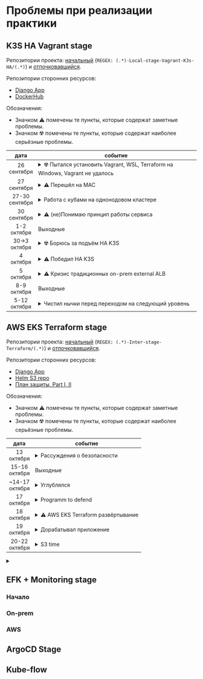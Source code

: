 # Проблемы при реализации практики
## K3S HA Vagrant stage

Репозитории проекта: [начальный](https://github.com/skabrits/Teraform-local) (`REGEX: (.*)-Local-stage-Vagrant-K3s-HA/(.*)`) и [отпочковавшийся](https://github.com/skabrits/K3S-HA-Vagrant).

Репозитории сторонних ресурсов:
- [Django App](https://github.com/skabrits/ML_web)
- [DockerHub](https://hub.docker.com/repository/docker/skabrits/django)

Обозначения:
- Значком :warning: помечены те пункты, которые содержат заметные проблемы.
- Значком :radioactive: помечены те пункты, которые содержат наиболее серьёзные проблемы.

|        дата         | событие                                                                                                                                                                                                                                                                                                                                                                                                                                                                                                                                                                                                                                                                                                                                                                                                                                                                                                                                                                                                                                                                                                                                                                                                                                                                                                                                                                                                                                                                                                                                                                                                                                                                                                                                                                                                                    |
|:-------------------:|----------------------------------------------------------------------------------------------------------------------------------------------------------------------------------------------------------------------------------------------------------------------------------------------------------------------------------------------------------------------------------------------------------------------------------------------------------------------------------------------------------------------------------------------------------------------------------------------------------------------------------------------------------------------------------------------------------------------------------------------------------------------------------------------------------------------------------------------------------------------------------------------------------------------------------------------------------------------------------------------------------------------------------------------------------------------------------------------------------------------------------------------------------------------------------------------------------------------------------------------------------------------------------------------------------------------------------------------------------------------------------------------------------------------------------------------------------------------------------------------------------------------------------------------------------------------------------------------------------------------------------------------------------------------------------------------------------------------------------------------------------------------------------------------------------------------------|
|  26 <br/>сентября   | <details> <summary> :radioactive: Пытался установить Vagrant, WSL, Terraform на Windows, Vagrant не удалось </summary> <ul> <li> Пытался установить vagrant на windows под WSL. </li> <li> В процессе оказалось что необходимо также установить Virtual Box. </li> <li> Оный был как поздее выяснится весьма 'так-себе' совместим с Hyper-V (kernel panic если меньше 2-х ядер и 4 Gb RAM на машинку), без которого не работает уже WSL. Этакий Ураборос. </li> <li> Но до этого я тогда не дошёл, так как wsl был отдельной средой, а vagrant я кажется ставил на windows, поэтому запуская его из под WSL ловил какие-то ошибки про: <br/> :warning: `cmd.exe not found in PATH` </li> </ul> </details>                                                                                                                                                                                                                                                                                                                                                                                                                                                                                                                                                                                                                                                                                                                                                                                                                                                                                                                                                                                                                                                                                                                  |
|  27 <br/>сентября   | <details> <summary> :warning: Перешёл на MAC </summary> <ul> <li> Установил Vagrant на mac </li> <li> :warning: Какие-то смутные проблемы с Vagrant destroy: вроде как не все ноды умирают. Более не встречались, как разрешились не ясно, но вероятно решение было простым. </li> </ul> </details>                                                                                                                                                                                                                                                                                                                                                                                                                                                                                                                                                                                                                                                                                                                                                                                                                                                                                                                                                                                                                                                                                                                                                                                                                                                                                                                                                                                                                                                                                                                        |
| 27-30 <br/>сентября | <details> <summary> Работа с кубами на однонодовом кластере </summary> <ul> <li> Учусь работать с [кубами](https://github.com/eficode-academy/kubernetes-katas) </li> </ul> </details>                                                                                                                                                                                                                                                                                                                                                                                                                                                                                                                                                                                                                                                                                                                                                                                                                                                                                                                                                                                                                                                                                                                                                                                                                                                                                                                                                                                                                                                                                                                                                                                                                                     |
|  30 <br/>сентября   | <details> <summary> :warning: (не)Понимаю принцип работы сервиса </summary> <ul> <li> :warning: Удивляюсь почему NodePort service плохо работает при смерти 'ноды подруги матери', хотя ничего удивительного тут нет :upside_down_face: ( или есть?) ) <details> <summary> если интересуют конкретные детали </summary> `Как будет время ответить, есть вопрос по  HA services: я на кластере с 2 worker  и 1 master сделал 8 реплик nginx с сервисом доступным через NodePorts (так как как я понял вариант с LoadBalancer работает только в облаке, а на локалке там вечное pending при получении external IP). Около половины под живут на одной ноде, оставшиеся -- на другой. Когда я убиваю одну поду -- всё работает стабильно. Но когда я убиваю одну ноду с половиной под, секунд 30 вся эта конструкция работает очень нестабильно с перерывами, пока снова не выходит на рабочий режим. Не знаете ли вы в чём дело и спасёт ли от таких проблем ещё 1 worker?`<br/>`Подключаюсь я на соответствующий порт мастер-ноды`<br/>`Я по curl каждые 500 мс запрашиваю веб страницу с мастера (192.168.56.10:30983) и если все годы работают, то стабильно каждые полсекунды оно мне выводит в консоль веб страницу. Когда я убиваю ноду №1 (на которой по всей видимости хостится активный под, у которого я и запрашивал веб страницу), сначала где-то 2-3 секунды curl не выдаёт ничего, потом снова начинает выдавать веб страницы, но не каждые пол секунды, а раз в произвольное количество времени: может например выдавать 3 раза по пол секунды, а потом с перерывом 5 секунд или 10 раз по про секунды, а потом вдруг перестать выдавать на 10 секунд. И такая фигня длится от 30 до 60 секунд, после чего он снова начинает стабильно выдавать страницу раз в пол секунды` </details> </li> </ul> </details> |
|  1-2 <br/>октября   | Выходные                                                                                                                                                                                                                                                                                                                                                                                                                                                                                                                                                                                                                                                                                                                                                                                                                                                                                                                                                                                                                                                                                                                                                                                                                                                                                                                                                                                                                                                                                                                                                                                                                                                                                                                                                                                                                   |
| 30->3 <br/>октября  | <details> <summary> :radioactive: Борюсь за подъём HA K3S </summary> <ul> <li> :radioactive: Безуспешно пытаюсь поднять HA K3S кластер по документации Rancher на host-only adapter подсети 192.168.56.* </li> <li> :warning: Это мой первый кластер, не скопированный с инета поэтому не уверен во всём. Попутно безуспешно пытаюсь найти на K3S готовый пример HA чтобы взять его за основу. Безуспешно, так как найденные варианты имеют кучу bash кода назначение которого мне не понятно (тогда у меня было плохо с bash, т.е.) </li> <li> Это первый раз когда тупое гугление в лоб не дало результатов и пришлось несколько раз погуглить разные части логов </li> </ul> </details>                                                                                                                                                                                                                                                                                                                                                                                                                                                                                                                                                                                                                                                                                                                                                                                                                                                                                                                                                                                                                                                                                                                                 |
|   4 <br/>октября    | <details> <summary> :warning: Победил HA K3S </summary> <ul> <li> [Проблема](https://github.com/k3s-io/k3s/issues/1267) была в необходимости (подозреваю из-за host-only адаптера) указать `--node-external-ip` </li> <li> Начались проблемы с маком: спантанно исчезающие 40 Гб на диске из-за icloud </li> <li> :warning: Предпринял безуспешную попытку миграции на windows (вот тут как раз я дошёл до 2 Босса: kernel panic) ![Паника](panic.jpg) </li> </ul> </details>                                                                                                                                                                                                                                                                                                                                                                                                                                                                                                                                                                                                                                                                                                                                                                                                                                                                                                                                                                                                                                                                                                                                                                                                                                                                                                                                              |
|   5 <br/>октября    | <details> <summary> :warning: Кризис традиционных on-prem external ALB </summary> <ul> <li> :warning: Как теперь понимаю, после работы с AWS ALB додумался до создания на NGINX ALB для сервиса типа NodePort, но не смог имплементировать из-за ограничений NGINX по перенаправлению трафика на рандомные порты нод, на которых может появится сервис типа NodePort </li> <li> Сделал NGINX external LB для HA Master Nodes для Api Server (6443 порт) </li> <li> Посему по совету проверенных камрадов и мудрых наставников начал имплементацию MetalLB </li> </ul> </details>                                                                                                                                                                                                                                                                                                                                                                                                                                                                                                                                                                                                                                                                                                                                                                                                                                                                                                                                                                                                                                                                                                                                                                                                                                           |
|  8-9 <br/>октября   | Выходные                                                                                                                                                                                                                                                                                                                                                                                                                                                                                                                                                                                                                                                                                                                                                                                                                                                                                                                                                                                                                                                                                                                                                                                                                                                                                                                                                                                                                                                                                                                                                                                                                                                                                                                                                                                                                   |
|  5-12 <br/>октября  | <details> <summary> Чистил нычки перед переходом на следующий уровень </summary> <ul> <li> Допилил MetalLB </li> <li> Привёл всё в рабочий вид, с тестовым приложением в виде NGINX </li> <li> Вспомнил DJANGO (после 3 лет забвения) </li> <li> Разобрался с Докер, Докерхаб </li> <li> Написал свои Deployment и Service </li> <li> Начал изучать HCL </li> <li> Настроил Amazon аккаунт </li> </ul> </details>                                                                                                                                                                                                                                                                                                                                                                                                                                                                                                                                                                                                                                                                                                                                                                                                                                                                                                                                                                                                                                                                                                                                                                                                                                                                                                                                                                                                          |

## AWS EKS Terraform stage

Репозитории проекта: [начальный](https://github.com/skabrits/Teraform-local) (`REGEX: (.*)-Inter-stage-Terraform/(.*)`) и [отпочковавшийся](https://github.com/skabrits/Terraform-EKS).

Репозитории сторонних ресурсов:
- [Django App](https://github.com/skabrits/ML_web)
- [Helm S3 repo](https://www.google.com/search?q=s3%3A%2F%2Fskabrits-bucket%2Fhelm%2Fcharts&oq=s3%3A%2F%2Fskabrits-bucket%2Fhelm%2Fcharts&aqs=chrome.0.69i59j69i58.3270j0j4&sourceid=chrome&ie=UTF-8)
- [План защиты, Part I, II](plan.md)

Обозначения:
- Значком :warning: помечены те пункты, которые содержат заметные проблемы.
- Значком :radioactive: помечены те пункты, которые содержат наиболее серьёзные проблемы.

|        дата         | событие                                                                                                                                                                                                                                                                                                                                                                                                                                                                                                                                                                                                                                                                                                                                                                                                                                                                                                                                                                                                                                                                                                                                                                                                                                                                                                                                                                                                                                                                                                                                                                                                                                                                                                                                                                                                                                                                                                                                                                                                                                                                                                                   |
|:-------------------:|---------------------------------------------------------------------------------------------------------------------------------------------------------------------------------------------------------------------------------------------------------------------------------------------------------------------------------------------------------------------------------------------------------------------------------------------------------------------------------------------------------------------------------------------------------------------------------------------------------------------------------------------------------------------------------------------------------------------------------------------------------------------------------------------------------------------------------------------------------------------------------------------------------------------------------------------------------------------------------------------------------------------------------------------------------------------------------------------------------------------------------------------------------------------------------------------------------------------------------------------------------------------------------------------------------------------------------------------------------------------------------------------------------------------------------------------------------------------------------------------------------------------------------------------------------------------------------------------------------------------------------------------------------------------------------------------------------------------------------------------------------------------------------------------------------------------------------------------------------------------------------------------------------------------------------------------------------------------------------------------------------------------------------------------------------------------------------------------------------------------------|
|   13 <br/>октября   | <details> <summary> Рассуждения о безопасности </summary> <ul> <li> Задался вопросом о создании системы атоматического хранения ключей <details> <summary> если интересуют конкретные детали </summary> `Вопрос: правильно ли я понимаю, что если при работе с terraform sensitive данные (напр, ключи/пароли от aws и dockerhub) хранятся в виде plane text это не является проблемой, а проблемой это становится, когда они утекают в репозиторий? То есть, что условно говоря можно выложить в репозиторий зашифрованную связку ключей (vault или что-то ещё) и скрипт, требующий 1 пароля и расшифровывающий связку на компе у разраба и засовывающий данные в файлы типо terraform.tfvars в виде plane text?`<br/>`Или же нужна такая система при которой сам разработчик знает толко один пароль, а всё остальное не должно быть ему известно`<br/>`То есть по сути этот вопрос распадается на 2:`<br/>`Можно ли считать что мы доверяем разработчику и можно ли считать что пока он работает его компьютер неуязвим с точки зрания кражи файлов или переменных окружения`<br/>`Просто учитывая количество требуемых паролей (пароль от докерхаба, IAM user aws, потенциально другие пароли) чтобы их не вводить миллион раз вручную было бы логично поместить их или в отдельное сетевое хранилище, откуда они скриптом по токену подставлялись бы в terraform или в качестве такого сетевого хранилища использовать сам репозиторий гитхаба, зашифровав пароли так чтобы скрипт их расшифровывал бы по токену и опять таки подставлял в терраформ`<br/>`Кстати, в самом терраформе есть как минимум 2 варианта подстановки переменных: через *.tfvars и через переменные окружения. Какой из них лучше с точки зрения безопасности (считая что после развёртывания терраформа переменные среды можно почистить, а файл *.tfvars -- удалить)` </details></li> <li> Начал изучать bash для создания локального Vault спомощью OpenSSL </li> <li> Благодаря этому разобрался в bash скриптах (циклы, переменные, флаги, условные операторы и тп) </li> <li> Создал helm и начал миграцию в S3 </li> </ul> </details> |
| 15-16 <br/>октября  | Выходные                                                                                                                                                                                                                                                                                                                                                                                                                                                                                                                                                                                                                                                                                                                                                                                                                                                                                                                                                                                                                                                                                                                                                                                                                                                                                                                                                                                                                                                                                                                                                                                                                                                                                                                                                                                                                                                                                                                                                                                                                                                                                                                  |
| ~14-17 <br/>октября | <details> <summary> Углублялся </summary> <ul> <li> Изучал HCL </li> <li> Изучал Bash </li> </ul> <li> Пытался развернуть Terraform vagrant on-prem, но быстро отказался от идеи за отсутствием смысла </li> </details>                                                                                                                                                                                                                                                                                                                                                                                                                                                                                                                                                                                                                                                                                                                                                                                                                                                                                                                                                                                                                                                                                                                                                                                                                                                                                                                                                                                                                                                                                                                                                                                                                                                                                                                                                                                                                                                                                                   |
|   17 <br/>октября   | <details> <summary> Programm to defend </summary> <ul> <li> Появилась программа для защиты </li> </ul> </details>                                                                                                                                                                                                                                                                                                                                                                                                                                                                                                                                                                                                                                                                                                                                                                                                                                                                                                                                                                                                                                                                                                                                                                                                                                                                                                                                                                                                                                                                                                                                                                                                                                                                                                                                                                                                                                                                                                                                                                                                         |
|   18 <br/>октября   | <details> <summary> :warning: AWS EKS Terraform развёртывание </summary> <ul> <li> Пытался найти подробно объяснённое развёртывание кластера EKS, но ничего лучше [HASHICORP туториала](https://developer.hashicorp.com/terraform/tutorials/kubernetes/eks) не нашёл </li> <li> :warning: Выкинул из туториала всё что считал на тот момент 'ненужным переусложнением'. Запомните этот момент, он ещё сыграет свою роль в будущем. </li> <li> :warning: отлавливал баг в bash скрипте <details> <summary> если интересуют конкретные детали </summary> 4 часа отлавливал баг: терраформ нормально работал если запускать с консоли, но из скрипта ломался. Оказалось, в yaml файле в котором хранились переменные паролей значения были в кавычках и эти кавычки и были тем что не давало тераформу корректно работать 🤣🤣🤣 </details> </li> <li> Рассуждения о развёртывании кластера для интеграционных и end-to-end тестов в условиях нехватки ресурсов и длительной молоинтенсивной разработки <details> <summary> если интересуют конкретные детали </summary> Кстати, насколько имеет смысл в целях экономии по коммиту не просто подпушивать в кластер обновившийся helm релиз, но и предварительно запускать кластер? То есть, понятно что если у нас есть большой кластер на котором много всего работает за который платит клиент и у него есть другие приложения и сервисы то кластер каждый раз сворачивать и разворачивать смысла нет, но если скажем у нас кластер создаётся под конкретный набор микросервисов, которые находятся в разработке на ранней стадии, насколько целесообразно и выгодно ли каждый раз разворачивать для тестов и потом сворачивать кластер </details> </li> <li> Развернул на Terraform state storage bucket, dynamodb lock table, helm s3 storage, ecr storage, задеплоил в EKS helm chart со своим приложением через service LoadBalancer </li> <li> Настроил через github Actions image build, ecr push, helm package, helm push и helm install (upgrade) в EKS кластер </li> </ul> </details>                                                                             |
|   19 <br/>октября   | <details> <summary> Дорабатывал приложение </summary> <ul> <li> Добавил в приложение функцию вывода текущего коммита </li> <li> Посмотрел на MetalLB FRR BGP, потом на host-only adapter, потом снова на FRR BGP, испугался и больше туда особо не смотрел </li> <li> До того как испугался нашёл на гитхабе (ссылка увы не сохранилась) репозиторий, в котором это было реализовано в несколько упрощённом виде, но недостаточно понимал предмет и решил не браться за переделывание, из страха что это займёт слишком много времени </li> </ul> </details>                                                                                                                                                                                                                                                                                                                                                                                                                                                                                                                                                                                                                                                                                                                                                                                                                                                                                                                                                                                                                                                                                                                                                                                                                                                                                                                                                                                                                                                                                                                                                              |
| 20-22 <br/>октября  | <details> <summary> S3 time </summary> <ul> <li>  </li> </ul> </details>                                                                                                                                                                                                                                                                                                                                                                                                                                                                                                                                                                                                                                                                                                                                                                                                                                                                                                                                                                                                                                                                                                                                                                                                                                                                                                                                                                                                                                                                                                                                                                                                                                                                                                                                                                                                                                                                                                                                                                                                                                                  |

<details> <summary>  </summary> <ul> <li>  </li> </ul> </details>

## EFK + Monitoring stage

### Начало

### On-prem

### AWS

## ArgoCD Stage

## Kube-flow